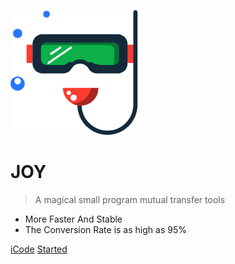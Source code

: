![logo](logo.png)

# JOY

> A magical small program mutual transfer tools

* More Faster And Stable
* The Conversion Rate is as high as 95%

[iCode](http://icode.baidu.com/repos/baidu/bp/joy-cli)
[Started](start/context.md)